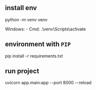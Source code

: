 ## install env
python -m venv venv

Windows:
    - Cmd: .\venv\Scripts\activate

## environment with ``PIP``

pip install -r requirements.txt

## run project 

uvicorn app.main:app --port 8000 --reload